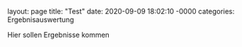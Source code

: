 layout: page
title: "Test"
date: 2020-09-09 18:02:10 -0000
categories: Ergebnisauswertung


Hier sollen Ergebnisse kommen
